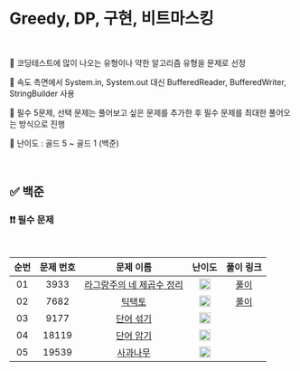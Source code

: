 # Greedy, DP, 구현, 비트마스킹

<br/>

📌 코딩테스트에 많이 나오는 유형이나 약한 알고리즘 유형을 문제로 선정

📌 속도 측면에서 System.in, System.out 대신 BufferedReader, BufferedWriter, StringBuilder 사용

📌 필수 5문제, 선택 문제는 풀어보고 싶은 문제를 추가한 후 필수 문제를 최대한 풀어오는 방식으로 진행

📌 난이도 : 골드 5 ~ 골드 1 (백준)

<br/>

## ✅ 백준

### ❗❗ 필수 문제

<br/>

순번 | 문제 번호 | 문제 이름 | 난이도 | 풀이 링크
:---: | :---: | :---: | :---: | :---: 
01 | 3933 | [라그랑주의 네 제곱수 정리](https://www.acmicpc.net/problem/3933) | <img src="https://static.solved.ac/tier_small/11.svg" width=20px> | [풀이](https://github.com/psj98/Java_Study_Coding_18/blob/main/study/src/study_230712/problemset/boj_3933.java)
02 | 7682 | [틱택토](https://www.acmicpc.net/problem/7682) | <img src="https://static.solved.ac/tier_small/11.svg" width=20px> | [풀이](https://github.com/psj98/Java_Study_Coding_18/blob/main/study/src/study_230712/problemset/boj_7682.java)
03 | 9177 | [단어 섞기](https://www.acmicpc.net/problem/9177) | <img src="https://static.solved.ac/tier_small/12.svg" width=20px> | []()
04 | 18119 | [단어 암기](https://www.acmicpc.net/problem/18119) | <img src="https://static.solved.ac/tier_small/12.svg" width=20px> | []()
05 | 19539 | [사과나무](https://www.acmicpc.net/problem/19539) | <img src="https://static.solved.ac/tier_small/11.svg" width=20px> | []()